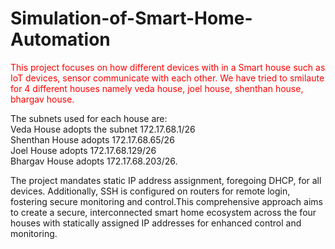 # Simulation-of-Smart-Home-Automation
<p style="color:red">This project focuses on how different devices with in a Smart house such as IoT devices, sensor communicate with each other. We have tried to smilaute for 4 different houses namely veda house,
joel house, shenthan house, bhargav house. </p>


The subnets used for each house are: <br/>
Veda House adopts the subnet 172.17.68.1/26 <br/>
Shenthan House adopts 172.17.68.65/26 <br/>
Joel House adopts 172.17.68.129/26 <br/>
Bhargav House adopts 172.17.68.203/26.

The project mandates static IP address assignment, foregoing DHCP, for all devices.
Additionally, SSH is configured on routers for remote login, fostering secure
monitoring and control.This comprehensive approach aims to create a secure,
interconnected smart home ecosystem across the four houses with statically
assigned IP addresses for enhanced control and monitoring.
